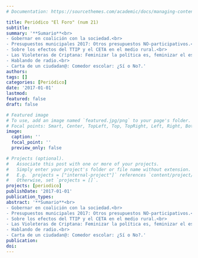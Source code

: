 ```yaml
---
# Documentation: https://sourcethemes.com/academic/docs/managing-content/

title: Periódico "El Foro" (num 21)
subtitle: 
summary: '**Sumario**<br>
- Gobernar en coalición con la sociedad.<br>
- Presupuestos municipales 2017: Otros presupuestos NO-participativos.<br>
- Sobre los efectos del TTIP y el CETA en el medio rural.<br>
- Las Violeteras de Criptana: Feminizar la política es, feminizar el espacio público.<br>
- Hablando de radio.<br>
- Carta de un ciudadan@: Comedor escolar: ¿Sí o No?.'
authors:
tags: []
categories: [Periódico]
date: '2017-01-01'
lastmod: 
featured: false
draft: false

# Featured image
# To use, add an image named `featured.jpg/png` to your page's folder.
# Focal points: Smart, Center, TopLeft, Top, TopRight, Left, Right, BottomLeft, Bottom, BottomRight.
image:
  caption: ''
  focal_point: ''
  preview_only: false

# Projects (optional).
#   Associate this post with one or more of your projects.
#   Simply enter your project's folder or file name without extension.
#   E.g. `projects = ["internal-project"]` references `content/project/deep-learning/index.md`.
#   Otherwise, set `projects = []`.
projects: [periodico]
publishDate: '2017-01-01'
publication_types:
abstract: '**Sumario**<br>
- Gobernar en coalición con la sociedad.<br>
- Presupuestos municipales 2017: Otros presupuestos NO-participativos.<br>
- Sobre los efectos del TTIP y el CETA en el medio rural.<br>
- Las Violeteras de Criptana: Feminizar la política es, feminizar el espacio público.<br>
- Hablando de radio.<br>
- Carta de un ciudadan@: Comedor escolar: ¿Sí o No?.'
publication: 
doi:
---
```

